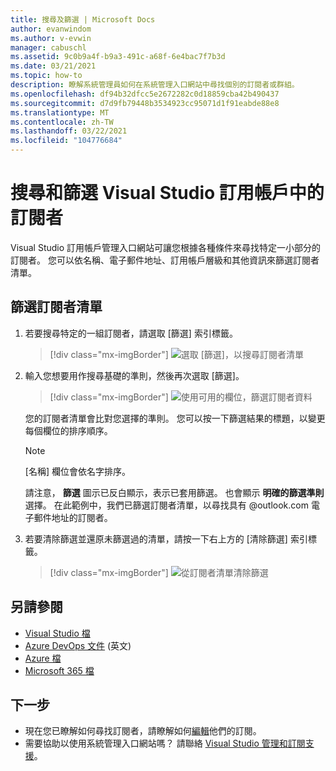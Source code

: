```yaml
---
title: 搜尋及篩選 | Microsoft Docs
author: evanwindom
ms.author: v-evwin
manager: cabuschl
ms.assetid: 9c0b9a4f-b9a3-491c-a68f-6e4bac7f7b3d
ms.date: 03/21/2021
ms.topic: how-to
description: 瞭解系統管理員如何在系統管理入口網站中尋找個別的訂閱者或群組。
ms.openlocfilehash: df94b32dfcc5e2672282c0d18859cba42b490437
ms.sourcegitcommit: d7d9fb79448b3534923cc95071d1f91eabde88e8
ms.translationtype: MT
ms.contentlocale: zh-TW
ms.lasthandoff: 03/22/2021
ms.locfileid: "104776684"
---
```

# <a name="search-and-filter-subscribers-in-visual-studio-subscriptions"></a>搜尋和篩選 Visual Studio 訂用帳戶中的訂閱者
Visual Studio 訂用帳戶管理入口網站可讓您根據各種條件來尋找特定一小部分的訂閱者。 您可以依名稱、電子郵件地址、訂用帳戶層級和其他資訊來篩選訂閱者清單。

## <a name="to-filter-the-subscriber-list"></a>篩選訂閱者清單
1. 若要搜尋特定的一組訂閱者，請選取 [篩選] 索引標籤。
   > [!div class="mx-imgBorder"]
   > ![選取 [篩選]，以搜尋訂閱者清單](_img/search-filter/filter-list.png "按一下 [篩選] 以輸入準則來限制顯示的訂閱。")

2. 輸入您想要用作搜尋基礎的準則，然後再次選取 [篩選]。
   > [!div class="mx-imgBorder"]
   > ![使用可用的欄位，篩選訂閱者資料](media/filter-subscribers.png "在各種欄位中輸入值，以限制搜尋結果。例如，您可以搜尋 ' @contoso .com '，以傳回具有 @contoso .com 電子郵件地址的所有訂閱者清單。")

   您的訂閱者清單會比對您選擇的準則。  您可以按一下篩選結果的標題，以變更每個欄位的排序順序。  
   > [!NOTE]
   > [名稱] 欄位會依名字排序。

   請注意， **篩選** 圖示已反白顯示，表示已套用篩選。  也會顯示 **明確的篩選準則** 選擇。 在此範例中，我們已篩選訂閱者清單，以尋找具有 @outlook.com 電子郵件地址的訂閱者。 

3. 若要清除篩選並還原未篩選過的清單，請按一下右上方的 [清除篩選] 索引標籤。 
   > [!div class="mx-imgBorder"]
   > ![從訂閱者清單清除篩選](_img/search-filter/clear-filter.png "按一下 [清除篩選] 以移除篩選，然後繼續查看所有指派的訂閱。")

## <a name="see-also"></a>另請參閱
- [Visual Studio 檔](/visualstudio/)
- [Azure DevOps 文件](/azure/devops/) \(英文\)
- [Azure 檔](/azure/)
- [Microsoft 365 檔](/microsoft-365/)

## <a name="next-steps"></a>下一步
- 現在您已瞭解如何尋找訂閱者，請瞭解如何[編輯](edit-license.md)他們的訂閱。
- 需要協助以使用系統管理入口網站嗎？  請聯絡 [Visual Studio 管理和訂閱支援](https://aka.ms/vsadminhelp)。